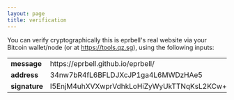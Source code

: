 ```yaml
---
layout: page
title: verification
---
```

You can verify cryptographically this is eprbell's real website via your Bitcoin wallet/node (or at <a href="https://tools.qz.sg">https://tools.qz.sg</a>), using the following inputs:

<table>
<tr><td><b>message</b></td><td>https://eprbell.github.io/eprbell/</td></tr>
<tr><td><b>address</b></td><td>34nw7bR4fL6BFLDJXcJP1ga4L6MWDzHAe5</td></tr>
<tr><td><b>signature</b></td><td>I5EnjM4uhXVXwprVdhkLoHiZyWyUkTTNqKsL2KCw+M3mJiWJweALvl572bTh80JzUC6QnAqmXXI2+56BBKO8Ngw=</td></tr>
</table>
